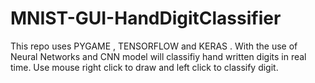 # MNIST-GUI-HandDigitClassifier
 This repo uses PYGAME , TENSORFLOW and  KERAS . With the use of Neural Networks and CNN model will classifiy hand written digits in real time. Use mouse right click to draw and left click to classify digit.
